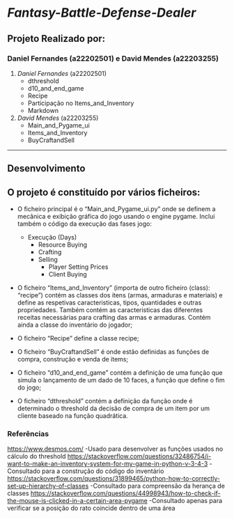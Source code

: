 # ***Fantasy-Battle-Defense-Dealer***
## **Projeto Realizado por:**

### Daniel Fernandes (a22202501) e David Mendes (a22203255)

1. *Daniel Fernandes* (a22202501)
     - dthreshold
     - d10_and_end_game
     - Recipe
     - Participação no Items_and_Inventory
     - Markdown
2. *David Mendes* (a22203255)
     - Main_and_Pygame_ui
     - Items_and_Inventory
     - BuyCraftandSell
------------------------------    
## **Desenvolvimento**


## O projeto é constituído por vários ficheiros:
- O ficheiro principal é o “Main_and_Pygame_ui.py” onde se definem a mecânica e exibição gráfica do jogo usando o engine pygame. Inclui também o código da execução das fases jogo:
    - Execução (Days) 
        - Resource Buying
        - Crafting
        - Selling
            - Player Setting Prices
            - Client Buying
     
- O ficheiro “Items_and_Inventory” (importa de outro ficheiro (class): “recipe”) contém as classes dos itens (armas, armaduras e materiais) e define as respetivas caracteristicas, tipos, quantidades e outras propriedades. Também contém as caracteristicas das diferentes receitas necessárias para crafting das armas e armaduras. Contém ainda a classe do inventário do jogador;
- O ficheiro “Recipe” define a classe recipe;
- O ficheiro “BuyCraftandSell” é onde estão definidas as funções de compra, construção e venda de items;
- O ficheiro “d10_and_end_game” contém a definição de uma função que simula o lançamento de um dado de 10 faces, a função que define o fim do jogo;
- O ficheiro “dthreshold” contém a definição da função onde é determinado o threshold da decisão de compra de um item por um cliente baseado na função quadrática.



### **Referências**
https://www.desmos.com/
-Usado para desenvolver as funções usados no cálculo do threshold
https://stackoverflow.com/questions/32486754/i-want-to-make-an-inventory-system-for-my-game-in-python-v-3-4-3
-Consultado para a construção do código do inventário
https://stackoverflow.com/questions/31899465/python-how-to-correctly-set-up-hierarchy-of-classes
-Consultado para compreensão da herança de classes
https://stackoverflow.com/questions/44998943/how-to-check-if-the-mouse-is-clicked-in-a-certain-area-pygame
-Consultado apenas para verificar se a posição do rato coincide dentro de uma área